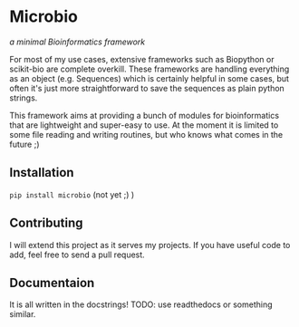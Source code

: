 # Microbio
*a minimal Bioinformatics framework*  

For most of my use cases, extensive frameworks such as Biopython or scikit-bio are complete overkill. These frameworks are handling everything as an object (e.g. Sequences) which is certainly helpful in some cases, but often it's just more straightforward to save the sequences as plain python strings. 

This framework aims at providing a bunch of modules for bioinformatics that are lightweight and super-easy to use. At the moment it is limited to some file reading and writing routines, but who knows what comes in the future ;) 

## Installation
`pip install microbio` (not yet ;) )

## Contributing
I will extend this project as it serves my projects. If you have useful code to add, feel free to send a pull request. 

## Documentaion
It is all written in the docstrings! 
TODO: use readthedocs or something similar. 

